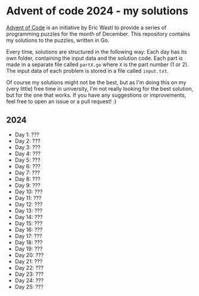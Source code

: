 # Advent of code 2024 - my solutions
[Advent of Code](https://adventofcode.com/) is an initiative by Eric Wastl to provide a series of programming puzzles for the month of December. This repository contains my solutions to the puzzles, written in Go.

Every time, solutions are structured in the following way: Each day has its own folder, containing the input data and the solution code. Each part is made in a separate file called `partX.go` where `X` is the part number (1 or 2). The input data of each problem is stored in a file called `input.txt`.

Of course my solutions might not be the best, but as I'm doing this on my (very little) free time in university, I'm not really looking for the best solution, but for the one that works. If you have any suggestions or improvements, feel free to open an issue or a pull request! :)

## 2024
- Day 1: ???
- Day 2: ???
- Day 3: ???
- Day 4: ???
- Day 5: ???
- Day 6: ???
- Day 7: ???
- Day 8: ???
- Day 9: ???
- Day 10: ???
- Day 11: ???
- Day 12: ???
- Day 13: ???
- Day 14: ???
- Day 15: ???
- Day 16: ???
- Day 17: ???
- Day 18: ???
- Day 19: ???
- Day 20: ???
- Day 21: ???
- Day 22: ???
- Day 23: ???
- Day 24: ???
- Day 25: ???
